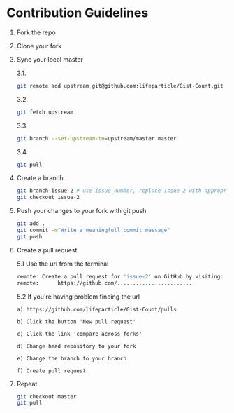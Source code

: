 # Contribution Guidelines

1. Fork the repo
2. Clone your fork
3. Sync your local master

    3.1.
    ```bash
    git remote add upstream git@github.com:lifeparticle/Gist-Count.git
    ```

    3.2.
    ```bash
    git fetch upstream
    ```

    3.3.
    ```bash
    git branch --set-upstream-to=upstream/master master
    ```

    3.4.
    ```bash
    git pull
    ```

4. Create a branch
    ```bash
    git branch issue-2 # use issue_number, replace issue-2 with appropriate branch name
    git checkout issue-2
    ```
5. Push your changes to your fork with git push
    ```bash
    git add .
    git commit -m"Write a meaningfull commit message"
    git push
    ```
6. Create a pull request

    5.1 Use the url from the terminal

    ```bash
    remote: Create a pull request for 'issue-2' on GitHub by visiting:
    remote:      https://github.com/........................
    ```

   5.2 If you're having problem finding the url

       a) https://github.com/lifeparticle/Gist-Count/pulls

       b) Click the button 'New pull request'

       c) Click the link 'compare across forks'

       d) Change head repository to your fork

       e) Change the branch to your branch

       f) Create pull request
7. Repeat

   ```bash
   git checkout master
   git pull
   ```
